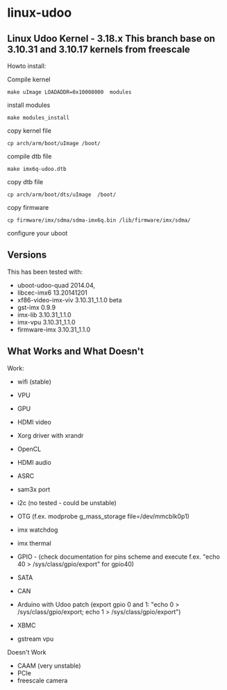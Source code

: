 linux-udoo
==========

Linux Udoo Kernel - 3.18.x
This branch base on 3.10.31 and 3.10.17 kernels from freescale
-----------------

Howto install:


Compile kernel

    make uImage LOADADDR=0x10008000  modules

install modules

    make modules_install

copy kernel file

    cp arch/arm/boot/uImage /boot/
	
compile dtb file

    make imx6q-udoo.dtb
 
copy dtb file

    cp arch/arm/boot/dts/uImage  /boot/

copy firmware

    cp firmware/imx/sdma/sdma-imx6q.bin /lib/firmware/imx/sdma/

configure your uboot 


Versions
--------

This has been tested with:
 - uboot-udoo-quad 2014.04, 
 - libcec-imx6 13.20141201
 - xf86-video-imx-viv 3.10.31_1.1.0 beta
 - gst-imx 0.9.9
 - imx-lib 3.10.31_1.1.0
 - imx-vpu 3.10.31_1.1.0
 - firmware-imx 3.10.31_1.1.0


What Works and What Doesn't
--------

Work:


 - wifi (stable)
 - VPU
 - GPU 
 - HDMI video
 - Xorg driver with xrandr
 - OpenCL
 - HDMI audio
 - ASRC
 - sam3x port
 - i2c (no tested - could be unstable)
 - OTG (f.ex. modprobe g_mass_storage file=/dev/mmcblk0p1)
 - imx watchdog
 - imx thermal
 - GPIO - (check documentation for pins scheme and execute f.ex. "echo 40 > /sys/class/gpio/export" for gpio40)
 - SATA
 - CAN

 - Arduino with Udoo patch (export gpio 0 and 1: "echo 0 > /sys/class/gpio/export; echo 1 > /sys/class/gpio/export")
 - XBMC 
 - gstream vpu


Doesn't Work

 - CAAM (very unstable)
 - PCIe
 - freescale camera

